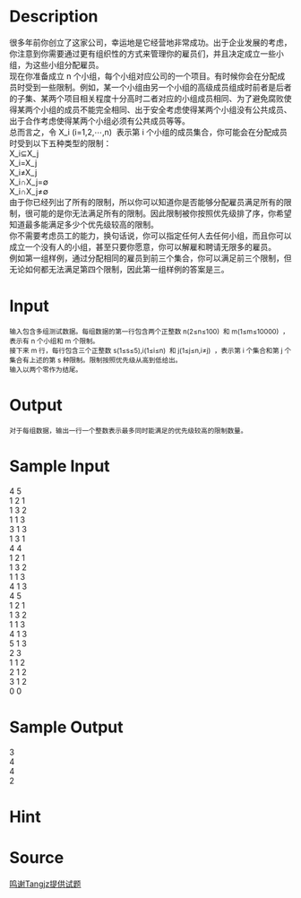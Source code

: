 
# Description

<div class="content"><div>很多年前你创立了这家公司，幸运地是它经营地非常成功。出于企业发展的考虑，你注意到你需要通过更有组织性的方式来管理你的雇员们，并且决定成立一些小组，为这些小组分配雇员。</div>
<div>现在你准备成立 n 个小组，每个小组对应公司的一个项目。有时候你会在分配成员时受到一些限制。例如，某一个小组由另一个小组的高级成员组成时前者是后者的子集、某两个项目相关程度十分高时二者对应的小组成员相同、为了避免腐败使得某两个小组的成员不能完全相同、出于安全考虑使得某两个小组没有公共成员、出于合作考虑使得某两个小组必须有公共成员等等。</div>
<div>总而言之，令 X_i (i=1,2,⋯,n)  表示第 i 个小组的成员集合，你可能会在分配成员时受到以下五种类型的限制：</div>
<div>X_i⊆X_j</div>
<div>X_i=X_j</div>
<div>X_i≠X_j</div>
<div>X_i∩X_j=∅</div>
<div>X_i∩X_j≠∅</div>
<div>由于你已经列出了所有的限制，所以你可以知道你是否能够分配雇员满足所有的限制，很可能的是你无法满足所有的限制。因此限制被你按照优先级排了序，你希望知道最多能满足多少个优先级较高的限制。</div>
<div>你不需要考虑员工的能力，换句话说，你可以指定任何人去任何小组，而且你可以成立一个没有人的小组，甚至只要你愿意，你可以解雇和聘请无限多的雇员。</div>
<div>例如第一组样例，通过分配相同的雇员到前三个集合，你可以满足前三个限制，但无论如何都无法满足第四个限制，因此第一组样例的答案是三。</div></div>

# Input

<div class="content"><div style="font-size: 11.8181819915771px;">输入包含多组测试数据。每组数据的第一行包含两个正整数 n(2≤n≤100)  和 m(1≤m≤10000)  ，表示有 n 个小组和 m 个限制。</div>
<div style="font-size: 11.8181819915771px;">接下来 m 行，每行包含三个正整数 s(1≤s≤5),i(1≤i≤n)  和 j(1≤j≤n,i≠j)  ，表示第 i 个集合和第 j 个集合有上述的第 s 种限制。限制按照优先级从高到低给出。</div>
<div style="font-size: 11.8181819915771px;">输入以两个零作为结尾。</div></div>

# Output

<div class="content"><div style="font-size: 11.8181819915771px;">对于每组数据，输出一行一个整数表示最多同时能满足的优先级较高的限制数量。</div></div>

# Sample Input

<div class="content"><span class="sampledata">4 5<br/>
1 2 1<br/>
1 3 2<br/>
1 1 3<br/>
3 1 3<br/>
1 3 1<br/>
4 4<br/>
1 2 1<br/>
1 3 2<br/>
1 1 3<br/>
4 1 3<br/>
4 5<br/>
1 2 1<br/>
1 3 2<br/>
1 1 3<br/>
4 1 3<br/>
5 1 3<br/>
2 3<br/>
1 1 2<br/>
2 1 2<br/>
3 1 2<br/>
0 0 </span></div>

# Sample Output

<div class="content"><span class="sampledata">3<br/>
4<br/>
4<br/>
2 </span></div>

# Hint

<div class="content"><p></p></div>

# Source

<div class="content"><p><a href="problemset.php?search=鸣谢Tangjz提供试题">鸣谢Tangjz提供试题</a></p></div>

